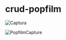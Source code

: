 # crud-popfilm

![Captura](https://github.com/VanesaAbromaviciute/crud-popfilm/assets/157164684/a10d734c-bd3f-43e8-b35f-a93a91cb14c2)

![PopfilmCapture](https://github.com/VanesaAbromaviciute/crud-popfilm/assets/157164684/c72c17f7-931a-4cd4-94ad-1a659e37c36a)
